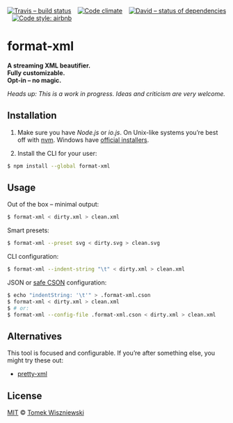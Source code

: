 [![Travis – build status](https://img.shields.io/travis/tomekwi/format-xml.cli/master.svg?style=flat-square)](https://travis-ci.org/tomekwi/format-xml.cli)
 
[![Code climate](https://img.shields.io/codeclimate/github/tomekwi/format-xml.cli.svg?style=flat-square)](https://codeclimate.com/github/tomekwi/format-xml.cli)
 
[![David – status of dependencies](https://img.shields.io/david/tomekwi/format-xml.cli.svg?style=flat-square)](https://david-dm.org/tomekwi/format-xml.cli)
 
[![Code style: airbnb](https://img.shields.io/badge/code%20style-airbnb-blue.svg?style=flat-square)](https://github.com/airbnb/javascript)




format-xml
==========

**A streaming XML beautifier.**  
**Fully customizable.**  
**Opt-in – no magic.**

*Heads up: This is a work in progress. Ideas and criticism are very welcome.*




Installation
------------

1. Make sure you have *Node.js* or *io.js*. On Unix-like systems you’re best off with [nvm](https://github.com/creationix/nvm). Windows have [official installers](https://nodejs.org/download/).

2. Install the CLI for your user:

```sh
$ npm install --global format-xml
```




Usage
-----

Out of the box – minimal output:

```sh
$ format-xml < dirty.xml > clean.xml
```

Smart presets:

```sh
$ format-xml --preset svg < dirty.svg > clean.svg
```

CLI configuration:

```sh
$ format-xml --indent-string "\t" < dirty.xml > clean.xml
```

JSON or [safe CSON](http://npm.im/cson-parser) configuration:

```sh
$ echo "indentString: '\t'" > .format-xml.cson
$ format-xml < dirty.xml > clean.xml
$ # or:
$ format-xml --config-file .format-xml.cson < dirty.xml > clean.xml
```




Alternatives
------------

This tool is focused and configurable. If you’re after something else, you might try these out:

- [pretty-xml](https://npm.im/pretty-xml)




License
-------

[MIT][] © [Tomek Wiszniewski][]

[MIT]: ./License.md
[Tomek Wiszniewski]: https://github.com/tomekwi
